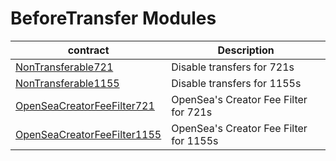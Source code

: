# BeforeTransfer Modules

| contract                                                            | Description                                |
| ------------------------------------------------------------------- | ------------------------------------------ |
| [NonTransferable721](BeforeTransfers/NonTransferable721Module.md)   | Disable transfers for 721s                 |
| [NonTransferable1155](BeforeTransfers/NonTransferable1155Module.md) | Disable transfers for 1155s                |
| [OpenSeaCreatorFeeFilter721](OpenSeaCreatorFeeFilter721.md)         | OpenSea's Creator Fee Filter for 721s      |
| [OpenSeaCreatorFeeFilter1155](OpenSeaCreatorFeeFilter1155.md)       | OpenSea's Creator Fee Filter for 1155s     |